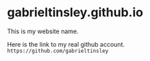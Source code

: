 # gabrieltinsley.github.io
This is my website name.

Here is the link to my real github account. `https://github.com/gabrieltinsley`

